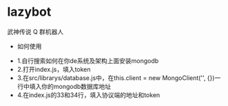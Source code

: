 # lazybot

武神传说 Q 群机器人


* 如何使用
 - 1.自行搜索如何在你de系统及架构上面安装mongodb
 - 2.打开index.js，填入token
 - 3.在src/librarys/database.js中，在this.client = new MongoClient('', {})一行中填入你的mongodb数据库地址
 - 4.在index.js的33和34行，填入协议端的地址和token
